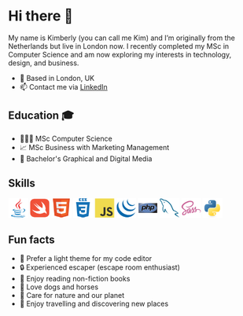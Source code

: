 # Hi there 👋

My name is Kimberly (you can call me Kim) and I’m originally from the Netherlands but live in London now. I recently completed my MSc in Computer Science and am now exploring my interests in technology, design, and business.

* 📍 Based in London, UK
* 📫 Contact me via [LinkedIn](https://www.linkedin.com/in/kim-d/)

## Education 🎓

* 👩🏻‍💻 MSc Computer Science
* 📈 MSc Business with Marketing Management
* 🎨 Bachelor's Graphical and Digital Media

## Skills

<div>
    <img src="https://github.com/devicons/devicon/blob/master/icons/java/java-original.svg" title="Java" alt="Java" width="40" height="40"/>
    <img src="https://github.com/devicons/devicon/blob/master/icons/swift/swift-original.svg" title="Swift" alt="Swift" width="40" height="40"/>
    <img src="https://github.com/devicons/devicon/blob/master/icons/html5/html5-original.svg" title="HTML5" alt="HTML" width="40" height="40"/>
    <img src="https://github.com/devicons/devicon/blob/master/icons/css3/css3-plain-wordmark.svg"  title="CSS3" alt="CSS" width="40" height="40"/>
    <img src="https://github.com/devicons/devicon/blob/master/icons/javascript/javascript-original.svg" title="JavaScript" alt="JavaScript" width="40" height="40"/>
    <img src="https://github.com/devicons/devicon/blob/master/icons/jquery/jquery-original.svg" title="jQuery" alt="jQuery" width="40" height="40"/>
    <img src="https://github.com/devicons/devicon/blob/master/icons/php/php-original.svg" title="PHP" alt="PHP" width="40" height="40"/>
    <img src="https://github.com/devicons/devicon/blob/master/icons/mysql/mysql-original.svg" title="MySQL" alt="MySQL" width="40" height="40"/>
    <img src="https://github.com/devicons/devicon/blob/master/icons/sass/sass-original.svg" title="Sass" alt="Sass" width="40" height="40"/>
    <img src="https://github.com/devicons/devicon/blob/master/icons/python/python-original.svg" title="Python" alt="Python" width="40" height="40"/>

</div>

## Fun facts

* 🤍 Prefer a light theme for my code editor
* 🔒 Experienced escaper (escape room enthusiast)
* 📖 Enjoy reading non-fiction books
* 🐶 Love dogs and horses
* 🌱 Care for nature and our planet
* 🚀 Enjoy travelling and discovering new places
